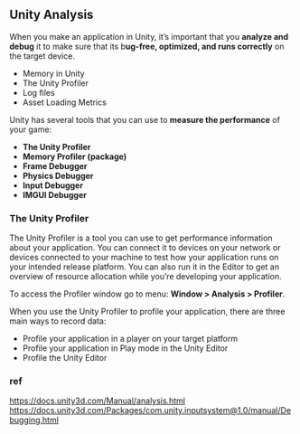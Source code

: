 ## Unity Analysis

When you make an application in Unity, it’s important that you **analyze and debug** it to make sure that its b**ug-free, optimized, and runs correctly** on the target device.

- Memory in Unity
- The Unity Profiler
- Log files
- Asset Loading Metrics


Unity has several tools that you can use to **measure the performance** of your game:

- **The Unity Profiler**
- **Memory Profiler (package)**
- **Frame Debugger**
- **Physics Debugger**
- **Input Debugger**
- **IMGUI Debugger**


### The Unity Profiler

The Unity Profiler is a tool you can use to get performance information about your application. You can connect it to devices on your network or devices connected to your machine to test how your application runs on your intended release platform. You can also run it in the Editor to get an overview of resource allocation while you’re developing your application.


To access the Profiler window go to menu: **Window > Analysis > Profiler**. 

When you use the Unity Profiler to profile your application, there are three main ways to record data:

-   Profile your application in a player on your target platform
-   Profile your application in Play mode in the Unity Editor
-   Profile the Unity Editor



### ref 
https://docs.unity3d.com/Manual/analysis.html \
https://docs.unity3d.com/Packages/com.unity.inputsystem@1.0/manual/Debugging.html
